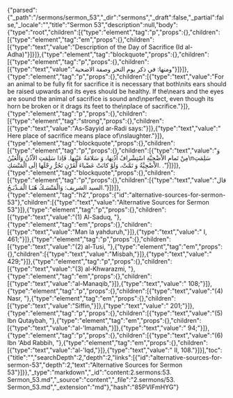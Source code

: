 {"parsed":{"_path":"/sermons/sermon_53","_dir":"sermons","_draft":false,"_partial":false,"_locale":"","title":"Sermon 53","description":null,"body":{"type":"root","children":[{"type":"element","tag":"p","props":{},"children":[{"type":"element","tag":"em","props":{},"children":[{"type":"text","value":"Description of the Day of Sacrifice (Id al-Adha)"}]}]},{"type":"element","tag":"blockquote","props":{},"children":[{"type":"element","tag":"p","props":{},"children":[{"type":"text","value":"ومنها: في ذكر يوم النحر وصفة الاضحية"}]}]},{"type":"element","tag":"p","props":{},"children":[{"type":"text","value":"For an animal to be fully fit for sacrifice it is necessary that both\nits ears should be raised upwards and its eyes should be healthy. If the\nears and the eyes are sound the animal of sacrifice is sound and\nperfect, even though its horn be broken or it drags its feet to the\nplace of sacrifice."}]},{"type":"element","tag":"p","props":{},"children":[{"type":"element","tag":"strong","props":{},"children":[{"type":"text","value":"As-Sayyid ar-Radi says:"}]},{"type":"text","value":" Here place of sacrifice means place of\nslaughter."}]},{"type":"element","tag":"blockquote","props":{},"children":[{"type":"element","tag":"p","props":{},"children":[{"type":"text","value":"وَ مِنْ تَمامِ الاْضْحِيَّةِ اسْتِشْرافُ اُذُنِها، وَ سَلامَةُ عَيْنِها. فَاِذا سَلِمَتِ الاْذُنُ وَالْعَيْنُ\nسَلِمَتِ الاْضْحِيَّةُ وَ تَمَّتْ، وَلَوْ كانَتْ عَضْباءَ لْقَرْنِ تَجُرُّ رِجْلَها اِلَى الْمَنْسَكِ. ."}]}]},{"type":"element","tag":"blockquote","props":{},"children":[{"type":"element","tag":"p","props":{},"children":[{"type":"text","value":"قال السيد الشريف: وَالْمَنْسَـكُ هُنَـا الْمَـذْبَـحُ."}]}]},{"type":"element","tag":"h2","props":{"id":"alternative-sources-for-sermon-53"},"children":[{"type":"text","value":"Alternative Sources for Sermon 53"}]},{"type":"element","tag":"p","props":{},"children":[{"type":"text","value":"(1) Al-Saduq, "},{"type":"element","tag":"em","props":{},"children":[{"type":"text","value":"Man la yahduruh,"}]},{"type":"text","value":" I, 461;"}]},{"type":"element","tag":"p","props":{},"children":[{"type":"text","value":"(2) al-Tusi, "},{"type":"element","tag":"em","props":{},"children":[{"type":"text","value":"Misbah,"}]},{"type":"text","value":" 429;"}]},{"type":"element","tag":"p","props":{},"children":[{"type":"text","value":"(3) al-Khwarazmi, "},{"type":"element","tag":"em","props":{},"children":[{"type":"text","value":"al-Manaqib,"}]},{"type":"text","value":" 108;"}]},{"type":"element","tag":"p","props":{},"children":[{"type":"text","value":"(4) Nasr, "},{"type":"element","tag":"em","props":{},"children":[{"type":"text","value":"Siffin,"}]},{"type":"text","value":" 201;"}]},{"type":"element","tag":"p","props":{},"children":[{"type":"text","value":"(5) Ibn Qutaybah, "},{"type":"element","tag":"em","props":{},"children":[{"type":"text","value":"al-'Imamah,"}]},{"type":"text","value":" 94;"}]},{"type":"element","tag":"p","props":{},"children":[{"type":"text","value":"(6) Ibn 'Abd Rabbih, "},{"type":"element","tag":"em","props":{},"children":[{"type":"text","value":"al-'Iqd,"}]},{"type":"text","value":" II, 108."}]}],"toc":{"title":"","searchDepth":2,"depth":2,"links":[{"id":"alternative-sources-for-sermon-53","depth":2,"text":"Alternative Sources for Sermon 53"}]}},"_type":"markdown","_id":"content:2.sermons:53. Sermon_53.md","_source":"content","_file":"2.sermons/53. Sermon_53.md","_extension":"md"},"hash":"85PVIFmHYG"}